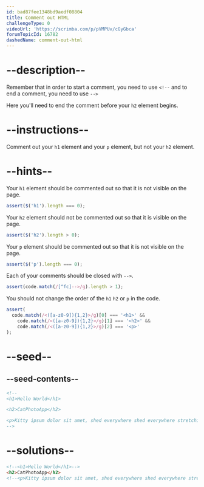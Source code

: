 ```yaml
---
id: bad87fee1348bd9aedf08804
title: Comment out HTML
challengeType: 0
videoUrl: 'https://scrimba.com/p/pVMPUv/cGyGbca'
forumTopicId: 16782
dashedName: comment-out-html
---
```


# --description--

Remember that in order to start a comment, you need to use `<!--` and to end a comment, you need to use `-->`

Here you'll need to end the comment before your `h2` element begins.

# --instructions--

Comment out your `h1` element and your `p` element, but not your `h2` element.

# --hints--

Your `h1` element should be commented out so that it is not visible on the page.

```js
assert($('h1').length === 0);
```

Your `h2` element should not be commented out so that it is visible on the page.

```js
assert($('h2').length > 0);
```

Your `p` element should be commented out so that it is not visible on the page.

```js
assert($('p').length === 0);
```

Each of your comments should be closed with `-->`.

```js
assert(code.match(/[^fc]-->/g).length > 1);
```

You should not change the order of the `h1` `h2` or `p` in the code.

```js
assert(
  code.match(/<([a-z0-9]){1,2}>/g)[0] === '<h1>' &&
    code.match(/<([a-z0-9]){1,2}>/g)[1] === '<h2>' &&
    code.match(/<([a-z0-9]){1,2}>/g)[2] === '<p>'
);
```

# --seed--

## --seed-contents--

```html
<!--
<h1>Hello World</h1>

<h2>CatPhotoApp</h2>

<p>Kitty ipsum dolor sit amet, shed everywhere shed everywhere stretching attack your ankles chase the red dot, hairball run catnip eat the grass sniff.</p>
-->
```

# --solutions--

```html
<!--<h1>Hello World</h1>-->
<h2>CatPhotoApp</h2> 
<!--<p>Kitty ipsum dolor sit amet, shed everywhere shed everywhere stretching attack your ankles chase the red dot, hairball run catnip eat the grass sniff.</p> -->
```
